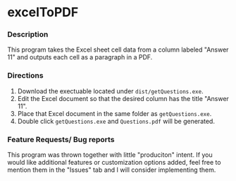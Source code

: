 # excelToPDF

### Description
This program takes the Excel sheet cell data from a column labeled "Answer 11" and outputs each cell as a paragraph in a PDF.

### Directions

1. Download the exectuable located under `dist/getQuestions.exe`.
2. Edit the Excel document so that the desired column has the title "Answer 11".
3. Place that Excel document in the same folder as `getQuestions.exe`.
4. Double click `getQuestions.exe` and `Questions.pdf` will be generated.

### Feature Requests/ Bug reports
This program was thrown together with little "produciton" intent. If you would like additional features or customization options added,
feel free to mention them in the "Issues" tab and I will consider implementing them.
